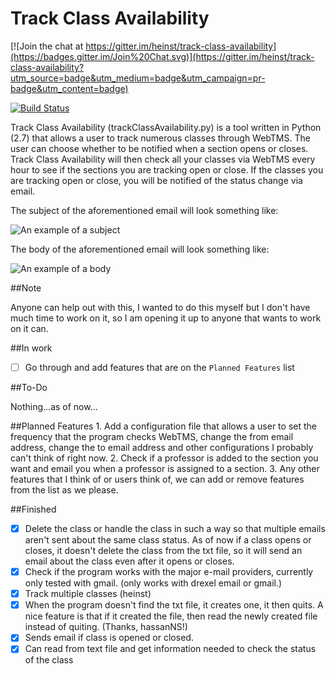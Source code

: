 Track Class Availability
========================

[![Join the chat at https://gitter.im/heinst/track-class-availability](https://badges.gitter.im/Join%20Chat.svg)](https://gitter.im/heinst/track-class-availability?utm_source=badge&utm_medium=badge&utm_campaign=pr-badge&utm_content=badge)

[![Build Status](https://travis-ci.org/heinst/track-class-availability.svg?branch=master)](https://travis-ci.org/heinst/track-class-availability)

Track Class Availability (trackClassAvailability.py) is a tool written in Python (2.7) that allows a user to track numerous classes through WebTMS. The user can choose whether to be notified when a section opens or closes. Track Class Availability will then check all your classes via WebTMS every hour to see if the sections you are tracking open or close. If the classes you are tracking open or close, you will be notified of the status change via email.

The subject of the aforementioned email will look something like:

![An example of a subject](/readme-images/subject.png)

The body of the aforementioned email will look something like:

![An example of a body](/readme-images/body.png)

##Note

Anyone can help out with this, I wanted to do this myself but I don't have much time to work on it, so I am opening it up to anyone that wants to work on it can. 

##In work

- [ ] Go through and add features that are on the `Planned Features` list

##To-Do

Nothing...as of now...

##Planned Features
	1. Add a configuration file that allows a user to set the frequency that the program checks WebTMS, change the from email address, change the to email address and other configurations I probably can't think of right now.
	2. Check if a professor is added to the section you want and email you when a professor is assigned to a section.
	3. Any other features that I think of or users think of, we can add or remove features from the list as we please.

##Finished
- [x] Delete the class or handle the class in such a way so that multiple emails aren't sent about the same class status. As of now if a class opens or closes, it doesn't delete the class from the txt file, so it will send an email about the class even after it opens or closes. 
- [x] Check if the program works with the major e-mail providers, currently only tested with gmail. (only works with drexel email or gmail.)
- [x] Track multiple classes (heinst)
- [x] When the program doesn't find the txt file, it creates one, it then quits. A nice feature is that if it created the file, then read the newly created file instead of quiting. (Thanks, hassanNS!)
- [x] Sends email if class is opened or closed.
- [x] Can read from text file and get information needed to check the status of the class	
